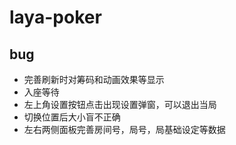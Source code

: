 # laya-poker

## bug
- 完善刷新时对筹码和动画效果等显示
- 入座等待
- 左上角设置按钮点击出现设置弹窗，可以退出当局
- 切换位置后大小盲不正确
- 左右两侧面板完善房间号，局号，局基础设定等数据